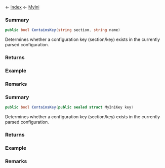 ← [Index](Api-Index) ← [MyIni](VRage.Game.ModAPI.Ingame.Utilities.MyIni)

### Summary

```csharp
public bool ContainsKey(string section, string name)
```

Determines whether a configuration key (section/key) exists in the currently parsed configuration.

### Returns



### Example

### Remarks

### Summary

```csharp
public bool ContainsKey(public sealed struct MyIniKey key)
```

Determines whether a configuration key (section/key) exists in the currently parsed configuration.

### Returns



### Example

### Remarks

